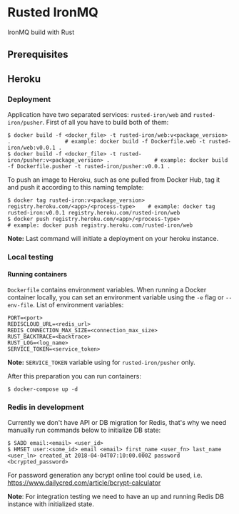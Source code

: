 # Rusted IronMQ

IronMQ build with Rust

## Prerequisites

## Heroku

### Deployment
Application have two separated services: `rusted-iron/web` and `rusted-iron/pusher`.
First of all you have to build both of them:
```
$ docker build -f <docker_file> -t rusted-iron/web:v<package_version> .                 # example: docker build -f Dockerfile.web -t rusted-iron/web:v0.0.1 .
$ docker build -f <docker_file> -t rusted-iron/pusher:v<package_version> .              # example: docker build -f Dockerfile.pusher -t rusted-iron/pusher:v0.0.1 .
```
To push an image to Heroku, such as one pulled from Docker Hub, tag it and push it according to this naming template:
```
$ docker tag rusted-iron:v<package_version> registry.heroku.com/<app>/<process-type>    # example: docker tag rusted-iron:v0.0.1 registry.heroku.com/rusted-iron/web
$ docker push registry.heroku.com/<app>/<process-type>                                  # example: docker push registry.heroku.com/rusted-iron/web
```

**Note:** Last command will initiate a deployment on your heroku instance.


### Local testing
#### Running containers
`Dockerfile` contains environment variables.
When running a Docker container locally, you can set an environment variable using the `-e` flag or `--env-file`.
List of environment variables:
```
PORT=<port>
REDISCLOUD_URL=<redis_url>
REDIS_CONNECTION_MAX_SIZE=<connection_max_size>
RUST_BACKTRACE=<backtrace>
RUST_LOG=<log_name>
SERVICE_TOKEN=<service_token>
```
**Note:** `SERVICE_TOKEN` variable using for `rusted-iron/pusher` only.

After this preparation you can run containers:
```
$ docker-compose up -d
```

### Redis in development
Currently we don't have API or DB migration for Redis, that's why we need manually run commands below to initialize DB state:
```
$ SADD email:<email> <user_id>
$ HMSET user:<some_id> email <email> first_name <user_fn> last_name <user_ln> created_at 2018-04-04T07:10:00.000Z password <bcrypted_password>
```
For password generation any bcrypt online tool could be used, i.e. https://www.dailycred.com/article/bcrypt-calculator

**Note**: For integration testing we need to have an up and running Redis DB instance with initialized state.
